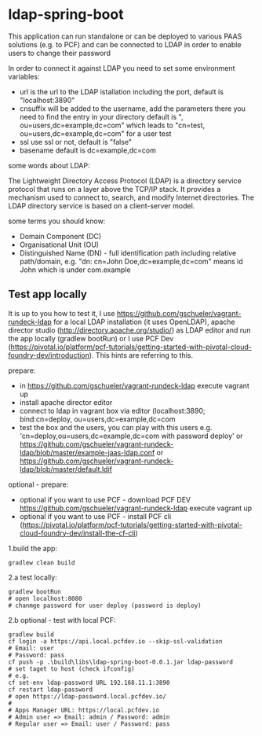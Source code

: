 # ldap-spring-boot

This application can run standalone or can be deployed to various PAAS solutions (e.g. to PCF) and can be connected to LDAP in order to enable users to change their password

In order to connect it against LDAP you need to set some environment variables:

* url is the url to the LDAP istallation including the port, default is "localhost:3890" 
* cnsuffix will be added to the username, add the parameters there you need to find the entry in your directory default is ", ou=users,dc=example,dc=com" which leads to "cn=test, ou=users,dc=example,dc=com" for a user test 
* ssl use ssl or not, default is "false"
* basename default is dc=example,dc=com
    
some words about LDAP:

The Lightweight Directory Access Protocol (LDAP) is a directory service protocol that runs on a layer above the TCP/IP stack. It provides a mechanism used to connect to, search, and modify Internet directories. The LDAP directory service is based on a client-server model.

some terms you should know:

* Domain Component (DC)
* Organisational Unit (OU) 
* Distinguished Name (DN) - full identification path including relative path/domain, e.g. "dn: cn=John Doe,dc=example,dc=com" means id John which is under com.example

## Test app locally

It is up to you how to test it, I use https://github.com/gschueler/vagrant-rundeck-ldap for a local LDAP installation (it uses OpenLDAP), apache director studio (http://directory.apache.org/studio/) as LDAP editor and run the app locally (gradlew bootRun) or I use PCF Dev (https://pivotal.io/platform/pcf-tutorials/getting-started-with-pivotal-cloud-foundry-dev/introduction). This hints are referring to this.

prepare:

* in https://github.com/gschueler/vagrant-rundeck-ldap execute vagrant up
* install apache director editor
* connect to ldap in vagrant box via editor (localhost:3890; bind:cn=deploy, ou=users,dc=example,dc=com
* test the box and the users, you can play with this users e.g. 'cn=deploy,ou=users,dc=example,dc=com with password deploy' or https://github.com/gschueler/vagrant-rundeck-ldap/blob/master/example-jaas-ldap.conf or https://github.com/gschueler/vagrant-rundeck-ldap/blob/master/default.ldif

optional - prepare:

* optional if you want to use PCF - download PCF DEV https://github.com/gschueler/vagrant-rundeck-ldap execute vagrant up
* optional if you want to use PCF - install PCF cli (https://pivotal.io/platform/pcf-tutorials/getting-started-with-pivotal-cloud-foundry-dev/install-the-cf-cli)

1.build the app:

    gradlew clean build

2.a test locally: 

    gradlew bootRun
    # open localhost:8080
    # chanmge password for user deploy (password is deploy)

2.b optional - test with local PCF:  

    gradlew build
    cf login -a https://api.local.pcfdev.io --skip-ssl-validation
    # Email: user
    # Password: pass
    cf push -p .\build\libs\ldap-spring-boot-0.0.1.jar ldap-password
    # set taget to host (check ifconfig)
    # e.g. 
    cf set-env ldap-password URL 192.168.11.1:3890
    cf restart ldap-password 
    # open https://ldap-password.local.pcfdev.io/
    # 
    # Apps Manager URL: https://local.pcfdev.io
    # Admin user => Email: admin / Password: admin
    # Regular user => Email: user / Password: pass



